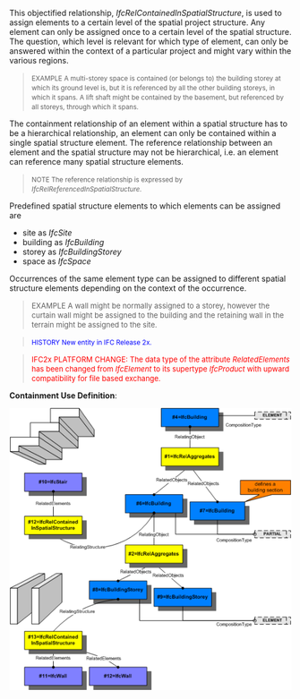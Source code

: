 ﻿This objectified relationship, _IfcRelContainedInSpatialStructure_, is used to assign elements to a certain level of the spatial project structure. Any element can only be assigned once to a certain level of the spatial structure. The question, which level is relevant for which type of element, can only be answered within the context of a particular project and might vary within the various regions.

> <small>EXAMPLE A multi-storey space is contained (or
        belongs to) the building storey at which its ground level
        is, but it is referenced by all the other building
        storeys, in which it spans. A lift shaft might be
        contained by the basement, but referenced by all storeys,
        through which it spans.</small>
> 


The containment relationship of an element within a spatial structure has to be a hierarchical relationship, an element can only be contained within a single spatial structure element. The reference relationship between an element and the spatial structure may not be hierarchical, i.e. an element can reference many spatial structure elements.

> <small>NOTE The reference relationship is expressed by
        <i>IfcRelReferencedInSpatialStructure</i>.</small>
> 


Predefined spatial structure elements to which elements can be assigned are

* site as _IfcSite_ 
* building as _IfcBuilding_ 
* storey as _IfcBuildingStorey_ 
* space as _IfcSpace_ 

Occurrences of the same element type can be assigned to different spatial structure elements depending on the context of the occurrence.

> <font size="-1">EXAMPLE A wall might be normally assigned
        to a storey, however the curtain wall might be assigned
        to the building and the retaining wall in the terrain
        might be assigned to the site.</font>
> 


> <small><font color="#0000FF">HISTORY New entity in IFC
        Release 2x.</font></small>
> 


> <font color="#FF0000" size="-1">IFC2x PLATFORM CHANGE: The
      data type of the attribute <i>RelatedElements</i> has been
      changed from <i>IfcElement</i> to its supertype
      <i>IfcProduct</i> with upward compatibility for file based
      exchange.</font>

****Containment Use Definition****:

!["fig1"](../../../../../../figures/ifcrelcontainedinspatialstructure-fig1.png "The figure shows the use of _IfcRelContainedInSpatialStructure_ to assign a stair and two walls to two different levels within the spatial structure.")

